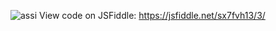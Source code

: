 
![assi](https://user-images.githubusercontent.com/128853412/227666760-ccd9baa9-67c3-4180-8ab9-43e75d28a299.JPG)
View code on JSFiddle:
https://jsfiddle.net/sx7fvh13/3/
